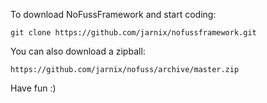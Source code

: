 To download NoFussFramework and start coding:

	git clone https://github.com/jarnix/nofussframework.git
	
You can also download a zipball:

	https://github.com/jarnix/nofuss/archive/master.zip
	
Have fun :)